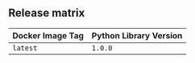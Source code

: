 ## Release matrix

| Docker Image Tag | Python Library Version |
|---------|---------|
| `latest` | `1.0.0` |













